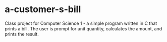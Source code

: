 # a-customer-s-bill
Class project for Computer Science 1 - a simple program written in C that prints a bill.
The user is prompt for unit quantity, calculates the amount, and prints the result.
